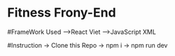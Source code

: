 # Fitness Frony-End

#FrameWork Used
-->React Viet
-->JavaScript XML

#Instruction
-> Clone this Repo
-> npm i
-> npm run dev
